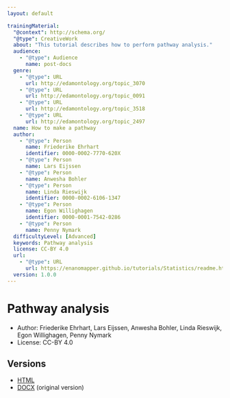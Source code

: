 ```yaml
---
layout: default

trainingMaterial:
  "@context": http://schema.org/
  "@type": CreativeWork
  about: "This tutorial describes how to perform pathway analysis."
  audience:
    - "@type": Audience
      name: post-docs
  genre:
    - "@type": URL
      url: http://edamontology.org/topic_3070
    - "@type": URL
      url: http://edamontology.org/topic_0091
    - "@type": URL
      url: http://edamontology.org/topic_3518
    - "@type": URL
      url: http://edamontology.org/topic_2497
  name: How to make a pathway
  author:
    - "@type": Person
      name: Friederike Ehrhart
      identifier: 0000-0002-7770-620X
    - "@type": Person
      name: Lars Eijssen
    - "@type": Person
      name: Anwesha Bohler
    - "@type": Person
      name: Linda Rieswijk
      identifier: 0000-0002-6106-1347
    - "@type": Person
      name: Egon Willighagen
      identifier: 0000-0001-7542-0286
    - "@type": Person
      name: Penny Nymark
  difficultyLevel: [Advanced]
  keywords: Pathway analysis
  license: CC-BY 4.0
  url:
    - "@type": URL
      url: https://enanomapper.github.io/tutorials/Statistics/readme.html
  version: 1.0.0
---
```


Pathway analysis
================

* Author: Friederike Ehrhart, Lars Eijssen, Anwesha Bohler, Linda Rieswijk, Egon Willighagen, Penny Nymark
* License: CC-BY 4.0 

## Versions

* [HTML](Pathway%20analysis.html)
* [DOCX](Tutorialpathwayanalysis.docx) (original version)
